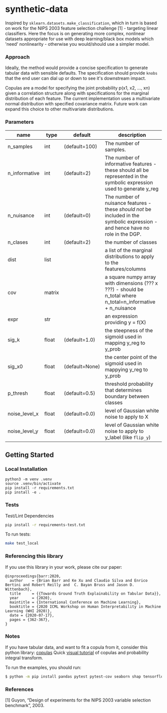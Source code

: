 # synthetic-data
Inspired by `sklearn.datasets.make_classification`, which in turn is based on work for the NIPS 2003 feature selection challenge [1] - targeting linear classifiers.  Here the focus is on generating more complex, nonlinear datasets appropriate for use with deep learning/black box models which 'need' nonlinearity - otherwise you would/should use a simpler model.


### Approach
Ideally, the method would provide a concise specification to generate tabular data with sensible defaults.  The specification should provide `knobs` that the end user can dial up or down to see it's downstream impact.

Copulas are a model for specifying
the joint probability p(x1, x2, ..., xn) given a correlation structure along
with specifications for the marginal distribution of each feature. The current implementation uses a multivariate normal distribution with specified covariance matrix.  Future work can expand this choice to other multivariate distributions.


### Parameters
| name          | type       | default        | description                                                                                                                      |
| ------------- | ---------- | -------------- | -------------------------------------------------------------------------------------------------------------------------------- |
| n_samples     | int        | (default=100)  | The number of samples.                                                                                                           |
| n_informative | int        | (default=2)    | The number of informative features - these should all be represented in the symbolic expression used to generate y_reg           |
| n_nuisance    | int        | (default=0)    | The number of nuisance features - these *should not* be included in the symbolic expression - and hence have no role in the DGP. |
| n_clases      | int        | (default=2)    | the number of classes                                                                                                            |
| dist          | list       |                | a list of the marginal distributions to apply to the features/columns                                                            |
| cov           | matrix     |                | a square numpy array with dimensions (??? x ???) - should be n_total where n_total=n_informative + n_nuisance                    |
| expr          | str |                | an expression providing y = f(X)                                                                                                 |
| sig_k         | float      | (default=1.0)  | the steepness of the sigmoid used in mapping y_reg to y_prob                                                                     |
| sig_x0        | float      | (default=None) | the center point of the sigmoid used in mappying y_reg to y_prob                                                                 |
| p_thresh      | float      | (default=0.5)  | threshold probability that determines boundary between classes                                                                   |
| noise_level_x | float      | (default=0.0)  | level of Gaussian white noise to apply to X                                                                                      |
| noise_level_y | float      | (default=0.0)  | level of Gaussian white noise to apply to y_label (like `flip_y`)                                                                |


## Getting Started

### Local Installation
```
python3 -m venv .venv
source .venv/bin/activate
pip install -r requirements.txt
pip install -e .
```

### Tests

Test/Lint Dependencies

```bash
pip install -r requirements-test.txt
```

To run tests:
```bash
make test_local
```

### Referencing this library
If you use this library in your work, please cite our paper:
```
@inproceedings{barr:2020,
  author    = {Brian Barr and Ke Xu and Claudio Silva and Enrico Bertini and Robert Reilly and  C. Bayan Bruss and Jason D. Wittenbach},
  title     = {{Towards Ground Truth Explainability on Tabular Data}},
  year      = {2020},
  maintitle = {International Conference on Machine Learning},
  booktitle = {2020 ICML Workshop on Human Interpretability in Machine Learning (WHI 2020)},
  date = {2020-07-17},
  pages = {362-367},
}
```

### Notes
If you have tabular data, and want to fit a copula from it, consider this python library:  [copulas](https://sdv-dev.github.io/Copulas/index.html)
Quick [visual tutorial](https://twiecki.io/blog/2018/05/03/copulas/) of copulas and probability integral transform.

To run the examples, you should run:
```bash
$ python -m pip install pandas pytest pytest-cov seaborn shap tensorflow "DataProfiler[full]"
```

### References
[1] Guyon, “Design of experiments for the NIPS 2003 variable selection benchmark”, 2003.
